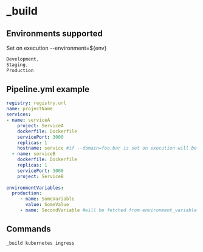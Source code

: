 # _build
## Environments supported

Set on execution --environment=${env}

```cs
Development,
Staging,
Production
```

## Pipeline.yml example
```yml
registry: registry.url
name: projectName
services:
- name: serviceA
    project: ServiceA
    dockerfile: Dockerfile
    servicePort: 3000
    replicas: 1
    hostname: service #if --domain=foo.bar is set on execution will be set to service.foo.bar
  - name: serviceB
    dockerfile: Dockerfile
    replicas: 1
    servicePort: 3000
    project: ServiceB
    
environmentVariables:
  production:
     - name: SomeVariable
       value: SomeValue 
     - name: SecondVariable #will be fetched from environment_variable upon execution
```

## Commands
```sh
_build kubernetes ingress
```
